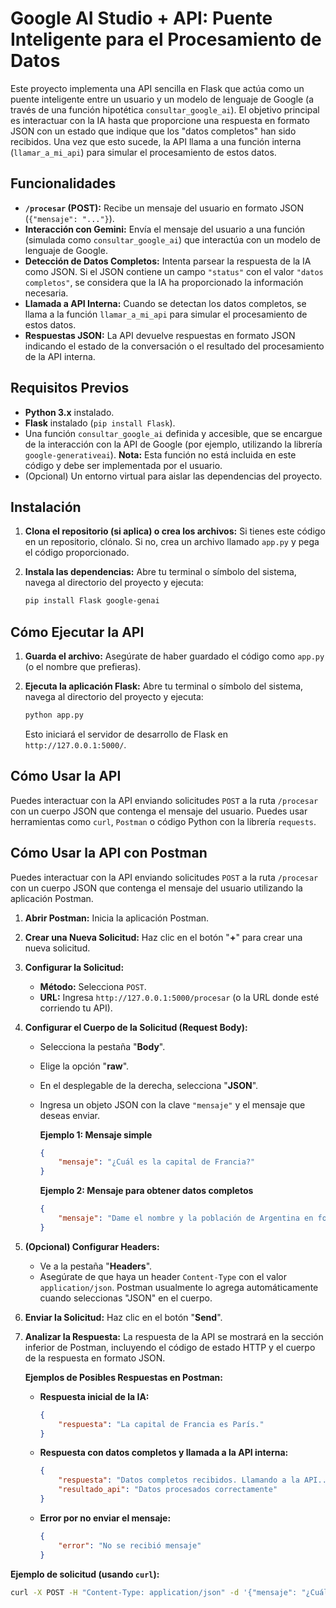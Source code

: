 # Google AI Studio + API: Puente Inteligente para el Procesamiento de Datos

Este proyecto implementa una API sencilla en Flask que actúa como un puente inteligente entre un usuario y un modelo de lenguaje de Google (a través de una función hipotética `consultar_google_ai`). El objetivo principal es interactuar con la IA hasta que proporcione una respuesta en formato JSON con un estado que indique que los "datos completos" han sido recibidos. Una vez que esto sucede, la API llama a una función interna (`llamar_a_mi_api`) para simular el procesamiento de estos datos.

## Funcionalidades

* **`/procesar` (POST):** Recibe un mensaje del usuario en formato JSON (`{"mensaje": "..."}`).
* **Interacción con Gemini:** Envía el mensaje del usuario a una función (simulada como `consultar_google_ai`) que interactúa con un modelo de lenguaje de Google.
* **Detección de Datos Completos:** Intenta parsear la respuesta de la IA como JSON. Si el JSON contiene un campo `"status"` con el valor `"datos completos"`, se considera que la IA ha proporcionado la información necesaria.
* **Llamada a API Interna:** Cuando se detectan los datos completos, se llama a la función `llamar_a_mi_api` para simular el procesamiento de estos datos.
* **Respuestas JSON:** La API devuelve respuestas en formato JSON indicando el estado de la conversación o el resultado del procesamiento de la API interna.

## Requisitos Previos

* **Python 3.x** instalado.
* **Flask** instalado (`pip install Flask`).
* Una función `consultar_google_ai` definida y accesible, que se encargue de la interacción con la API de Google (por ejemplo, utilizando la librería `google-generativeai`). **Nota:** Esta función no está incluida en este código y debe ser implementada por el usuario.
* (Opcional) Un entorno virtual para aislar las dependencias del proyecto.

## Instalación

1.  **Clona el repositorio (si aplica) o crea los archivos:**
    Si tienes este código en un repositorio, clónalo. Si no, crea un archivo llamado `app.py` y pega el código proporcionado.

2.  **Instala las dependencias:**
    Abre tu terminal o símbolo del sistema, navega al directorio del proyecto y ejecuta:
    ```bash
    pip install Flask google-genai
    ```

## Cómo Ejecutar la API

1.  **Guarda el archivo:** Asegúrate de haber guardado el código como `app.py` (o el nombre que prefieras).

2.  **Ejecuta la aplicación Flask:**
    Abre tu terminal o símbolo del sistema, navega al directorio del proyecto y ejecuta:
    ```bash
    python app.py
    ```
    Esto iniciará el servidor de desarrollo de Flask en `http://127.0.0.1:5000/`.

## Cómo Usar la API

Puedes interactuar con la API enviando solicitudes `POST` a la ruta `/procesar` con un cuerpo JSON que contenga el mensaje del usuario. Puedes usar herramientas como `curl`, `Postman` o código Python con la librería `requests`.

## Cómo Usar la API con Postman

Puedes interactuar con la API enviando solicitudes `POST` a la ruta `/procesar` con un cuerpo JSON que contenga el mensaje del usuario utilizando la aplicación Postman.

1.  **Abrir Postman:** Inicia la aplicación Postman.

2.  **Crear una Nueva Solicitud:** Haz clic en el botón "**+**" para crear una nueva solicitud.

3.  **Configurar la Solicitud:**
    * **Método:** Selecciona `POST`.
    * **URL:** Ingresa `http://127.0.0.1:5000/procesar` (o la URL donde esté corriendo tu API).

4.  **Configurar el Cuerpo de la Solicitud (Request Body):**
    * Selecciona la pestaña "**Body**".
    * Elige la opción "**raw**".
    * En el desplegable de la derecha, selecciona "**JSON**".
    * Ingresa un objeto JSON con la clave `"mensaje"` y el mensaje que deseas enviar.

        **Ejemplo 1: Mensaje simple**
        ```json
        {
            "mensaje": "¿Cuál es la capital de Francia?"
        }
        ```

        **Ejemplo 2: Mensaje para obtener datos completos**
        ```json
        {
            "mensaje": "Dame el nombre y la población de Argentina en formato JSON con la clave 'status' igual a 'datos completos'."
        }
        ```

5.  **(Opcional) Configurar Headers:**
    * Ve a la pestaña "**Headers**".
    * Asegúrate de que haya un header `Content-Type` con el valor `application/json`. Postman usualmente lo agrega automáticamente cuando seleccionas "JSON" en el cuerpo.

6.  **Enviar la Solicitud:** Haz clic en el botón "**Send**".

7.  **Analizar la Respuesta:** La respuesta de la API se mostrará en la sección inferior de Postman, incluyendo el código de estado HTTP y el cuerpo de la respuesta en formato JSON.

    **Ejemplos de Posibles Respuestas en Postman:**

    * **Respuesta inicial de la IA:**
        ```json
        {
            "respuesta": "La capital de Francia es París."
        }
        ```

    * **Respuesta con datos completos y llamada a la API interna:**
        ```json
        {
            "respuesta": "Datos completos recibidos. Llamando a la API...",
            "resultado_api": "Datos procesados correctamente"
        }
        ```

    * **Error por no enviar el mensaje:**
        ```json
        {
            "error": "No se recibió mensaje"
        }
        ```

**Ejemplo de solicitud (usando `curl`):**

```bash
curl -X POST -H "Content-Type: application/json" -d '{"mensaje": "¿Cuál es la capital de Francia?"}' [http://127.0.0.1:5000/procesar](https://www.google.com/search?q=http://127.0.0.1:5000/procesar)
